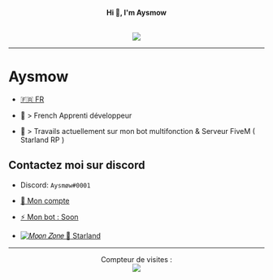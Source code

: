 <p align='center'>
  <b>Hi 👋, I'm Aysmow</b><br>
</p>

<p align="center"><br>
  <a href="https://github.com/AYSMOW">
    <img src="https://discord.c99.nl/widget/theme-4/673992633785384980.png"/>
     </a>
</p>

--- 

# Aysmow
- [🇫🇷 FR](https://github.com/Aysmow/Aysmow/blob/README.md/README.md)  

- 🐍 > French Apprenti développeur
- 🔭 > Travails actuellement sur mon bot multifonction & Serveur FiveM ( Starland RP )

## Contactez moi sur discord
- Discord: `Aysmøw#0001`

- [👋 Mon compte](https://discord.com/users/673992633785384980)

- [⚡ Mon bot : Soon ](https://discord.com/oauth2/authorize?client_id=&permissions=8&scope=bot)

- [![𝑀𝑜𝑜𝑛 𝑍𝑜𝑛𝑒 🌙](https://discord.gg/WytRqtKPTs)](https://discord.com/invite/UNc9pUX8yd)[ Starland](https://discord.gg/KjvWBJgPEp)


---  

<p align="center"> 
  Compteur de visites :<br>
  <img src="https://profile-counter.glitch.me/Aysmow/count.svg" />
</p>

